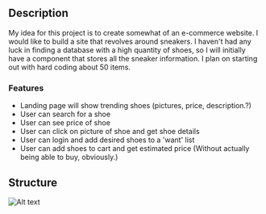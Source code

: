 
## Description
My idea for this project is to create somewhat of an e-commerce website. I would like to build a site that revolves around sneakers. I haven't had any luck in finding a database with a high quantity of shoes, so I will initially have a component that stores all the sneaker information. I plan on starting out with hard coding about 50 items. 

### Features
- Landing page will show trending shoes (pictures, price, description.?)
- User can search for a shoe
- User can see price of shoe
- User can click on picture of shoe and get shoe details
- User can login and add desired shoes to a 'want' list
- User can add shoes to cart and get estimated price (Without actually being able to buy, obviously.)

## Structure
![Alt text](src/assets/images/(imagename.here)?raw=true "Title")
